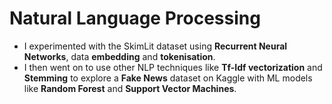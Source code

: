 # Natural Language Processing
- I experimented with the SkimLit dataset using **Recurrent Neural Networks**, data **embedding** and **tokenisation**.
- I then went on to use other NLP techniques like **Tf-Idf vectorization** and **Stemming** to explore a **Fake News** dataset on Kaggle with ML models like **Random Forest** and **Support Vector Machines**.
